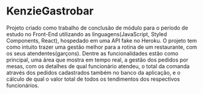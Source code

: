 # KenzieGastrobar
Projeto criado como trabalho de conclusão de módulo para o período de estudo no Front-End utilizando as linguagens(JavaScript, Styled Components, React), hospedado em uma API fake no Heroku. 
O projeto tem como intuito trazer uma gestão melhor para a rotina de um restaurante, com os seus atendentes(garçons). Dentre as funcionalidades estão como principal, uma área que mostra em tempo real, a gestão dos pedidos por mesas, com os detalhes de qual funcionário atendeu, o total da comanda através dos pedidos cadastrados também no banco da aplicação, e o cálculo de qual o valor total de todos os tendimentos dos respectivos funcionários.
